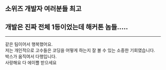 ## 소위즈 개발자 여러분들 최고
## 개발은 진짜 전체 1등이었는데 해커톤 놈들.....
--------------------------------

같은 팀이어서 행복했어요. <br>
저는 개인적으로 고수들은 코딩을 어떻게 하는지 잘 볼 수 있는 소중한 기회였습니다. <br>
박스가 움직여서 다행입니다. <br>
사랑해요
다 에이쁠 받으세요
